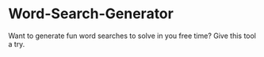 # Word-Search-Generator
Want to generate fun word searches to solve in you free time? Give this tool a try.

